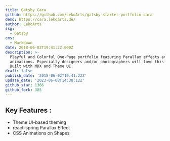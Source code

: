 ```yaml
---
title: Gatsby Cara
github: https://github.com/LekoArts/gatsby-starter-portfolio-cara
demo: https://cara.lekoarts.de/
author: LekoArts
ssg:
  - Gatsby
cms:
  - Markdown
date: 2018-06-02T19:41:22.000Z
description: >-
  Playful and Colorful One-Page portfolio featuring Parallax effects and
  animations. Especially designers and/or photographers will love this theme!
  Built with MDX and Theme UI.
draft: false
publish_date: '2018-06-02T19:41:22Z'
update_date: '2023-06-08T14:38:12Z'
github_star: 1366
github_fork: 385
---
```

## Key Features :

- Theme UI-based theming
- react-spring Parallax Effect
- CSS Animations on Shapes
